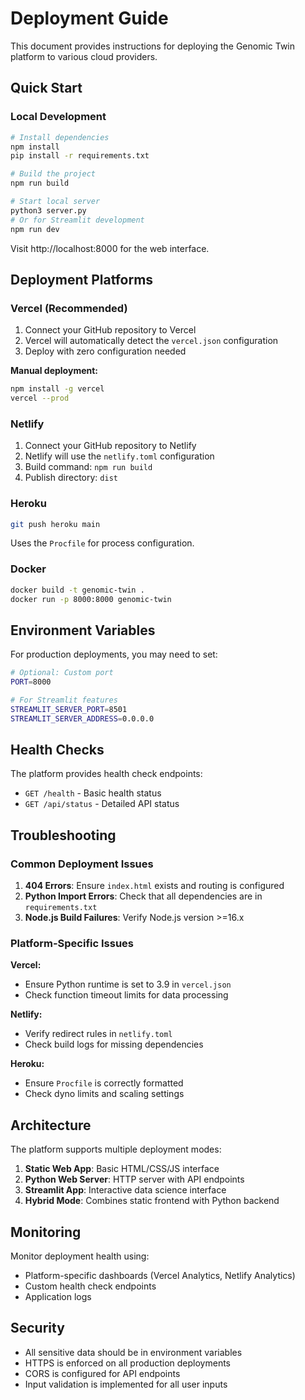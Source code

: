 # Deployment Guide

This document provides instructions for deploying the Genomic Twin platform to various cloud providers.

## Quick Start

### Local Development
```bash
# Install dependencies
npm install
pip install -r requirements.txt

# Build the project
npm run build

# Start local server
python3 server.py
# Or for Streamlit development
npm run dev
```

Visit http://localhost:8000 for the web interface.

## Deployment Platforms

### Vercel (Recommended)
1. Connect your GitHub repository to Vercel
2. Vercel will automatically detect the `vercel.json` configuration
3. Deploy with zero configuration needed

**Manual deployment:**
```bash
npm install -g vercel
vercel --prod
```

### Netlify
1. Connect your GitHub repository to Netlify
2. Netlify will use the `netlify.toml` configuration
3. Build command: `npm run build`
4. Publish directory: `dist`

### Heroku
```bash
git push heroku main
```
Uses the `Procfile` for process configuration.

### Docker
```bash
docker build -t genomic-twin .
docker run -p 8000:8000 genomic-twin
```

## Environment Variables

For production deployments, you may need to set:

```bash
# Optional: Custom port
PORT=8000

# For Streamlit features
STREAMLIT_SERVER_PORT=8501
STREAMLIT_SERVER_ADDRESS=0.0.0.0
```

## Health Checks

The platform provides health check endpoints:

- `GET /health` - Basic health status
- `GET /api/status` - Detailed API status

## Troubleshooting

### Common Deployment Issues

1. **404 Errors**: Ensure `index.html` exists and routing is configured
2. **Python Import Errors**: Check that all dependencies are in `requirements.txt`
3. **Node.js Build Failures**: Verify Node.js version >=16.x

### Platform-Specific Issues

**Vercel:**
- Ensure Python runtime is set to 3.9 in `vercel.json`
- Check function timeout limits for data processing

**Netlify:**
- Verify redirect rules in `netlify.toml`
- Check build logs for missing dependencies

**Heroku:**
- Ensure `Procfile` is correctly formatted
- Check dyno limits and scaling settings

## Architecture

The platform supports multiple deployment modes:

1. **Static Web App**: Basic HTML/CSS/JS interface
2. **Python Web Server**: HTTP server with API endpoints
3. **Streamlit App**: Interactive data science interface
4. **Hybrid Mode**: Combines static frontend with Python backend

## Monitoring

Monitor deployment health using:
- Platform-specific dashboards (Vercel Analytics, Netlify Analytics)
- Custom health check endpoints
- Application logs

## Security

- All sensitive data should be in environment variables
- HTTPS is enforced on all production deployments
- CORS is configured for API endpoints
- Input validation is implemented for all user inputs